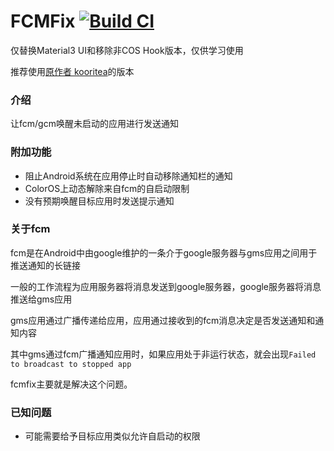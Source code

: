 # FCMFix [![Build CI](https://github.com/luckyzyx/FCMFix_Fork/workflows/Build%20CI/badge.svg)](https://github.com/luckyzyx/FCMFix_Fork/actions)

仅替换Material3 UI和移除非COS Hook版本，仅供学习使用

推荐使用[原作者 kooritea](https://github.com/kooritea/fcmfix)的版本

### 介绍

让fcm/gcm唤醒未启动的应用进行发送通知

### 附加功能

- 阻止Android系统在应用停止时自动移除通知栏的通知
- ColorOS上动态解除来自fcm的自启动限制
- 没有预期唤醒目标应用时发送提示通知

### 关于fcm

fcm是在Android中由google维护的一条介于google服务器与gms应用之间用于推送通知的长链接

一般的工作流程为应用服务器将消息发送到google服务器，google服务器将消息推送给gms应用

gms应用通过广播传递给应用，应用通过接收到的fcm消息决定是否发送通知和通知内容

其中gms通过fcm广播通知应用时，如果应用处于非运行状态，就会出现`Failed to broadcast to stopped app`

fcmfix主要就是解决这个问题。

### 已知问题

- 可能需要给予目标应用类似允许自启动的权限
